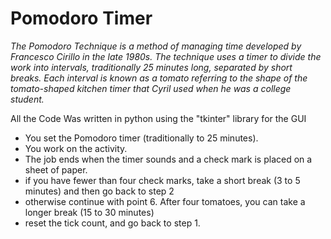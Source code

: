 
 <h1> Pomodoro Timer </h1>
 
 <i>The Pomodoro Technique is a method of managing time developed by Francesco Cirillo in the late 1980s. The technique uses a timer to divide the work into intervals, traditionally 25 minutes long, separated by short breaks. Each interval is known as a tomato referring to the shape of the tomato-shaped kitchen timer that Cyril used when he was a college student.</i>


<p> All the Code Was written in python using the "tkinter" library for the GUI </p>

 <ul>
 <li>You set the Pomodoro timer (traditionally to 25 minutes).</li>
 <li>You work on the activity.</li>
 <li>The job ends when the timer sounds and a check mark is placed on a sheet of paper.</li>
 <li>if you have fewer than four check marks, take a short break (3 to 5 minutes) and then go back to step 2</li>
 <li>otherwise continue with point 6. After four tomatoes, you can take a longer break (15 to 30 minutes)</li>
 <li>reset the tick count, and go back to step 1.</li>
 </ul>
